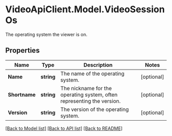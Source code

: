 # VideoApiClient.Model.VideoSessionOs
The operating system the viewer is on.

## Properties

Name | Type | Description | Notes
------------ | ------------- | ------------- | -------------
**Name** | **string** | The name of the operating system. | [optional] 
**Shortname** | **string** | The nickname for the operating system, often representing the version. | [optional] 
**Version** | **string** | The version of the operating system. | [optional] 

[[Back to Model list]](../README.md#documentation-for-models) [[Back to API list]](../README.md#documentation-for-api-endpoints) [[Back to README]](../README.md)

